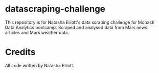 # datascraping-challenge
This repository is for Natasha Elliott's data scraping challenge for Monash Data Analytics bootcamp. Scraped and analysed data from Mars news articles and Mars weather data. 
# Credits
All code written by Natasha Elliott.
